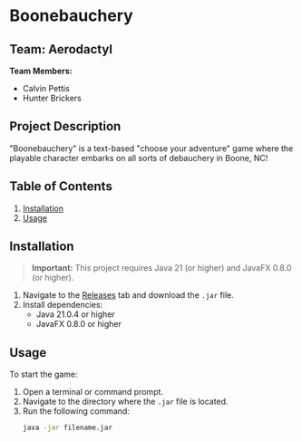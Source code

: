 # Boonebauchery
## Team: Aerodactyl

**Team Members:**
- Calvin Pettis
- Hunter Brickers

## Project Description
"Boonebauchery" is a text-based "choose your adventure" game where the playable character embarks on all sorts of debauchery in Boone, NC!

## Table of Contents
1. [Installation](#installation)
2. [Usage](#usage)

## Installation
> **Important:** This project requires Java 21 (or higher) and JavaFX 0.8.0 (or higher).

1. Navigate to the [Releases](https://github.com/ASU-Software-Engineering/aerodactyl-fall-2024/releases) tab and download the `.jar` file.
2. Install dependencies:
   - Java 21.0.4 or higher
   - JavaFX 0.8.0 or higher

## Usage
To start the game:
1. Open a terminal or command prompt.
2. Navigate to the directory where the `.jar` file is located.
3. Run the following command:
   ```bash
   java -jar filename.jar
